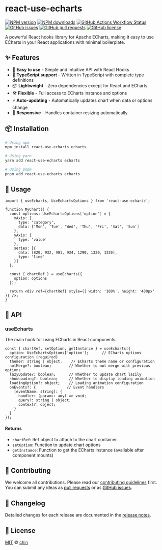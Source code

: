 # react-use-echarts

[![NPM version](https://img.shields.io/npm/v/react-use-echarts.svg)](https://www.npmjs.com/package/react-use-echarts)
[![NPM downloads](https://img.shields.io/npm/dm/react-use-echarts.svg)](https://www.npmjs.com/package/react-use-echarts)
[![GitHub Actions Workflow Status](https://img.shields.io/github/actions/workflow/status/chensid/react-use-echarts/npm-publish.yml)](https://github.com/chensid/react-use-echarts/actions/workflows/npm-publish.yml)
[![GitHub issues](https://img.shields.io/github/issues/chensid/react-use-echarts)](https://github.com/chensid/react-use-echarts/issues)
[![GitHub pull requests](https://img.shields.io/github/issues-pr/chensid/react-use-echarts)](https://github.com/chensid/react-use-echarts/pulls)
[![GitHub license](https://img.shields.io/github/license/chensid/react-use-echarts.svg)](https://github.com/chensid/react-use-echarts/blob/main/LICENSE.txt)

A powerful React hooks library for Apache ECharts, making it easy to use ECharts in your React applications with minimal boilerplate.

## ✨ Features

- 🎨 **Easy to use** - Simple and intuitive API with React Hooks
- 🚀 **TypeScript support** - Written in TypeScript with complete type definitions
- 📦 **Lightweight** - Zero dependencies except for React and ECharts
- 🛠 **Flexible** - Full access to ECharts instance and options
- ⚡ **Auto-updating** - Automatically updates chart when data or options change
- 📱 **Responsive** - Handles container resizing automatically

## 📦 Installation

```bash
# Using npm
npm install react-use-echarts echarts

# Using yarn
yarn add react-use-echarts echarts

# Using pnpm
pnpm add react-use-echarts echarts
```

## 🔨 Usage

```tsx
import { useEcharts, UseEchartsOptions } from 'react-use-echarts';

function MyChart() {
  const options: UseEchartsOptions['option'] = {
    xAxis: {
      type: 'category',
      data: ['Mon', 'Tue', 'Wed', 'Thu', 'Fri', 'Sat', 'Sun']
    },
    yAxis: {
      type: 'value'
    },
    series: [{
      data: [820, 932, 901, 934, 1290, 1330, 1320],
      type: 'line'
    }]
  };

  const { chartRef } = useEcharts({
    option: options
  });

  return <div ref={chartRef} style={{ width: '100%', height: '400px' }} />;
}
```

## 📖 API

### useEcharts

The main hook for using ECharts in React components.

```tsx
const { chartRef, setOption, getInstance } = useEcharts({
  option: UseEchartsOptions['option'];      // ECharts options configuration (required)
  theme?: string | object;    // ECharts theme name or configuration
  notMerge?: boolean;        // Whether to not merge with previous options
  lazyUpdate?: boolean;      // Whether to update chart lazily
  showLoading?: boolean;     // Whether to display loading animation
  loadingOption?: object;    // Loading animation configuration
  onEvents?: {              // Event handlers
    [eventName: string]: {
      handler: (params: any) => void;
      query?: string | object;
      context?: object;
    }
  }
});
```

#### Returns

- `chartRef`: Ref object to attach to the chart container
- `setOption`: Function to update chart options
- `getInstance`: Function to get the ECharts instance (available after component mounts)

## 🤝 Contributing

We welcome all contributions. Please read our [contributing guidelines](CONTRIBUTING.md) first. You can submit any ideas as [pull requests](https://github.com/chensid/react-use-echarts/pulls) or as [GitHub issues](https://github.com/chensid/react-use-echarts/issues).

## 📝 Changelog

Detailed changes for each release are documented in the [release notes](https://github.com/chensid/react-use-echarts/releases).

## 📄 License

[MIT](./LICENSE.txt) © [chin](https://github.com/chensid)
